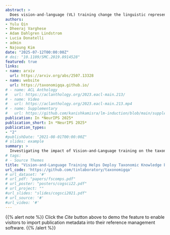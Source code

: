 ```yaml
---
abstract: >
  Does vision-and-language (VL) training change the linguistic representations of language models in meaningful ways? Most results in the literature have shown inconsistent or marginal differences, both behaviorally and representationally. In this work, we start from the hypothesis that the domain in which VL training could have a significant effect is lexical-conceptual knowledge, in particular its taxonomic organization. Through comparing minimal pairs of text-only LMs and their VL-trained counterparts, we first show that the VL models often outperform their text-only counterparts on a text-only question-answering task that requires taxonomic understanding of concepts mentioned in the questions. Using an array of targeted behavioral and representational analyses, we show that the LMs and VLMs do not differ significantly in terms of their taxonomic knowledge itself, but they differ in how they represent questions that contain concepts in a taxonomic relation vs. a non-taxonomic relation. This implies that the taxonomic knowledge itself does not change substantially through additional VL training, but VL training does improve the deployment of this knowledge in the context of a specific task, even when the presentation of the task is purely linguistic.
authors:
- Yulu Qin
- Dheeraj Varghese
- Adam Dahlgren Lindstrom
- Lucia Donatelli
- admin 
- Najoung Kim
date: "2025-07-12T00:00:00Z"
# doi: "10.1109/SMC.2019.8914528"
featured: true
links:
- name: arxiv
  url: https://arxiv.org/abs/2507.13328
- name: website
  url: https://taxonomigqa.github.io/
# - name: ACL Anthology
#   url: https://aclanthology.org/2023.eacl-main.213/
# - name: Video
#   url: https://aclanthology.org/2023.eacl-main.213.mp4
# - name: Supplementary
#   url: https://github.com/kanishkamisra/lm-induction/blob/main/supplemental.pdf
publication: In *NeurIPS 2025*
publication_short: In *NeurIPS 2025*
publication_types:
- "2"
#publishDate: "2021-08-01T00:00:00Z"
# slides: example
summary: >
  Investigating the impact of Vision-and-Language training on the taxonomic representation and behavior of LMs.
# tags:
# - Source Themes
title: "Vision-and-Language Training Helps Deploy Taxonomic Knowledge but Does Not Fundamentally Alter It"
url_code: 'https://github.com/tinlaboratory/taxonomigqa'
# url_dataset: '#'
# url_pdf: "papers/fscomps.pdf"
# url_poster: "posters/cogsci22.pdf"
# url_project: ""
#url_slides: "slides/cogsci2021.pdf"
# url_source: '#'
#url_video: '#'
---
```


{{% alert note %}}
Click the *Cite* button above to demo the feature to enable visitors to import publication metadata into their reference management software.
{{% /alert %}}

